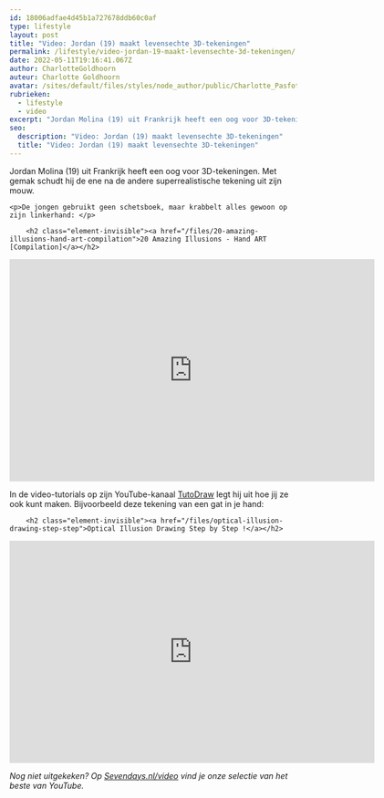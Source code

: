 ```yaml
---
id: 18006adfae4d45b1a727678ddb60c0af
type: lifestyle
layout: post
title: "Video: Jordan (19) maakt levensechte 3D-tekeningen"
permalink: /lifestyle/video-jordan-19-maakt-levensechte-3d-tekeningen/
date: 2022-05-11T19:16:41.067Z
author: CharlotteGoldhoorn
auteur: Charlotte Goldhoorn
avatar: /sites/default/files/styles/node_author/public/Charlotte_PasfotoDSC01555%20EXTRA.jpg?itok=Uh1_j08g
rubrieken:
  - lifestyle
  - video
excerpt: "Jordan Molina (19) uit Frankrijk heeft een oog voor 3D-tekeningen. Met gemak schudt hij de ene na de andere superrealistische tekening uit zijn mouw.  "
seo:
  description: "Video: Jordan (19) maakt levensechte 3D-tekeningen"
  title: "Video: Jordan (19) maakt levensechte 3D-tekeningen"
---
```

Jordan Molina (19) uit Frankrijk heeft een oog voor 3D-tekeningen. Met gemak schudt hij de ene na de andere superrealistische tekening uit zijn mouw.  

    <p>De jongen gebruikt geen schetsboek, maar krabbelt alles gewoon op zijn linkerhand: </p>
<p><div class="media media-element-container media-default"><div id="file-17550" class="file file-video file-video-youtube">

        <h2 class="element-invisible"><a href="/files/20-amazing-illusions-hand-art-compilation">20 Amazing Illusions - Hand ART [Compilation]</a></h2>
    
  
  <div class="content">
    <div class="media-youtube-video media-element file-default media-youtube-1">
  <iframe class="media-youtube-player" width="640" height="390" title="20 Amazing Illusions - Hand ART [Compilation]" src="https://www.youtube.com/embed/vVoC_laYVZQ?wmode=opaque&controls=" name="20 Amazing Illusions - Hand ART [Compilation]" frameborder="0" allowfullscreen="">Video van 20 Amazing Illusions - Hand ART [Compilation]</iframe>
</div>
  </div>

  
</div>
</div>
<p>In de video-tutorials op zijn YouTube-kanaal <a href="https://www.youtube.com/user/TutoDraw/featured" target="_blank">TutoDraw</a> legt hij uit hoe jij ze ook kunt maken. Bijvoorbeeld deze tekening van een gat in je hand:</p>
<p><div class="media media-element-container media-default"><div id="file-17551" class="file file-video file-video-youtube">

        <h2 class="element-invisible"><a href="/files/optical-illusion-drawing-step-step">Optical Illusion Drawing Step by Step !</a></h2>
    
  
  <div class="content">
    <div class="media-youtube-video media-element file-default media-youtube-2">
  <iframe class="media-youtube-player" width="640" height="390" title="Optical Illusion Drawing Step by Step !" src="https://www.youtube.com/embed/S5jcg144mm8?wmode=opaque&controls=" name="Optical Illusion Drawing Step by Step !" frameborder="0" allowfullscreen="">Video van Optical Illusion Drawing Step by Step !</iframe>
</div>
  </div>

  
</div>
</div>
<p><em>Nog niet uitgekeken? Op <a href="/video" target="_blank">Sevendays.nl/video</a> vind je onze selectie van het beste van YouTube.</em></p>  
